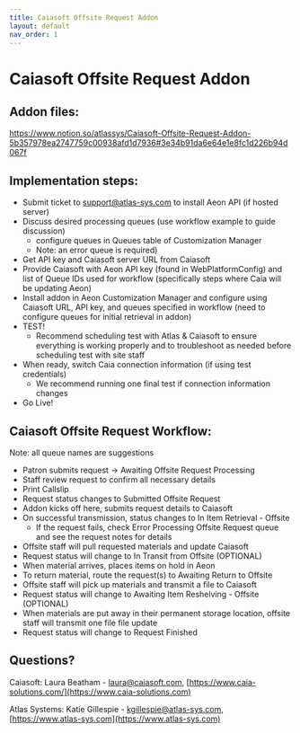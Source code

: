 ```yaml
---
title: Caiasoft Offsite Request Addon
layout: default
nav_order: 1
---
```


# Caiasoft Offsite Request Addon

## Addon files: 

https://www.notion.so/atlassys/Caiasoft-Offsite-Request-Addon-5b357978ea2747759c00938afd1d7936#3e34b91da6e64e1e8fc1d226b94d067f

## Implementation steps:

* Submit ticket to support@atlas-sys.com to install Aeon API (if hosted server)
* Discuss desired processing queues (use workflow example to guide discussion)
    * configure queues in Queues table of Customization Manager 
    * Note: an error queue is required)
* Get API key and Caiasoft server URL from Caiasoft
* Provide Caiasoft with Aeon API key (found in WebPlatformConfig) and list of Queue IDs used for workflow (specifically steps where Caia will be updating Aeon)
* Install addon in Aeon Customization Manager and configure using Caiasoft URL, API key, and queues specified in workflow (need to configure queues for initial retrieval in addon)
* TEST!
    * Recommend scheduling test with Atlas & Caiasoft to ensure everything is working properly and to troubleshoot as needed before scheduling test with site staff
* When ready, switch Caia connection information (if using test credentials)
    * We recommend running one final test if connection information changes
* Go Live! 


## Caiasoft Offsite Request Workflow:

Note: all queue names are suggestions

* Patron submits request -> Awaiting Offsite Request Processing
* Staff review request to confirm all necessary details
* Print Callslip 
* Request status changes to Submitted Offsite Request
* Addon kicks off here, submits request details to Caiasoft
* On successful transmission, status changes to In Item Retrieval - Offsite
	* If the request fails, check Error Processing Offsite Request queue and see the request notes for details
* Offsite staff will pull requested materials and update Caiasoft
* Request status will change to In Transit from Offsite (OPTIONAL)
* When material arrives, places items on hold in Aeon
* To return material, route the request(s) to Awaiting Return to Offsite
* Offsite staff will pick up materials and transmit a file to Caiasoft
* Request status will change to Awaiting Item Reshelving - Offsite (OPTIONAL)
* When materials are put away in their permanent storage location, offsite staff will transmit one file file update
* Request status will change to Request Finished

## Questions?

Caiasoft: Laura Beatham - [laura@caiasoft.com](mailto:laura@caiasoft.com), [https://www.caia-solutions.com/](https://www.caia-solutions.com)

Atlas Systems: Katie Gillespie - [kgillespie@atlas-sys.com](mailto:kgillespie@atlas-sys.com), [https://www.atlas-sys.com](https://www.atlas-sys.com)